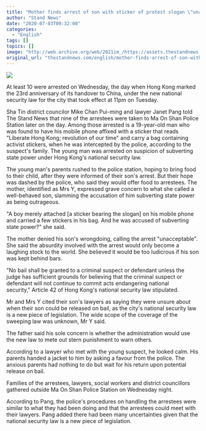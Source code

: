 ```yaml
---
title: "Mother finds arrest of son with sticker of protest slogan \"unacceptable\""
author: "Stand News"
date: "2020-07-03T09:32:00"
categories:
  - "English"
tags: []
topics: []
image: "http://web.archive.org/web/2021im_/https://assets.thestandnews.com/media/photos/sticker-17_KtdCB.png"
original_url: "thestandnews.com/english/mother-finds-arrest-of-son-with-sticker-of-protest-slogan-unacceptable"
---
```

![](http://web.archive.org/web/2021im_/https://assets.thestandnews.com/media/photos/sticker-17_KtdCB.png)

At least 10 were arrested on Wednesday, the day when Hong Kong marked the 23rd anniversary of its handover to China, under the new national security law for the city that took effect at 11pm on Tuesday.

Sha Tin district councilor Mike Chan Pui-ming and lawyer Janet Pang told The Stand News that nine of the arrestees were taken to Ma On Shan Police Station later on the day. Among those arrested is a 19-year-old man who was found to have his mobile phone affixed with a sticker that reads "Liberate Hong Kong; revolution of our time" and carry a bag containing activist stickers, when he was intercepted by the police, according to the suspect's family. The young man was arrested on suspicion of subverting state power under Hong Kong's national security law.

The young man's parents rushed to the police station, hoping to bring food to their child, after they were informed of their son's arrest. But their hope was dashed by the police, who said they would offer food to arrestees. The mother, identified as Mrs Y, expressed grave concern to what she called a well-behaved son, slamming the accusation of him subverting state power as being outrageous.

"A boy merely attached \[a sticker bearing the slogan\] on his mobile phone and carried a few stickers in his bag. And he was accused of subverting state power?" she said.

The mother denied his son's wrongdoing, calling the arrest "unacceptable". She said the absurdity involved with the arrest would only become a laughing stock to the world. She believed it would be too ludicrous if his son was kept behind bars.

"No bail shall be granted to a criminal suspect or defendant unless the judge has sufficient grounds for believing that the criminal suspect or defendant will not continue to commit acts endangering national security," Article 42 of Hong Kong's national security law stipulated.

Mr and Mrs Y cited their son's lawyers as saying they were unsure about when their son could be released on bail, as the city's national security law is a new piece of legislation. The wide scope of the coverage of the sweeping law was unknown, Mr Y said.

The father said his sole concern is whether the administration would use the new law to mete out stern punishment to warn others.

According to a lawyer who met with the young suspect, he looked calm. His parents handed a jacket to him by asking a favour from the police. The anxious parents had nothing to do but wait for his return upon potential release on bail.

Families of the arrestees, lawyers, social workers and district councillors gathered outside Ma On Shan Police Station on Wednesday night.

According to Pang, the police's procedures on handling the arrestees were similar to what they had been doing and that the arrestees could meet with their lawyers. Pang added there had been many uncertainties given that the national security law is a new piece of legislation.